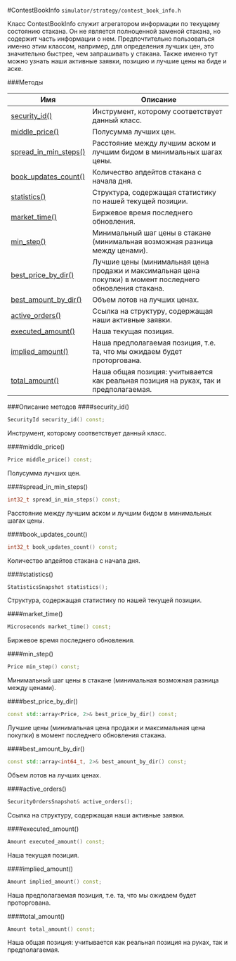 #ContestBookInfo
`simulator/strategy/contest_book_info.h`

Класс ContestBookInfo служит агрегатором информации по текущему состоянию стакана.
Он не является полноценной заменой стакана, но содержит часть информации о нем.
Предпочтительно пользоваться именно этим классом, например, для определения лучших цен,
это значительно быстрее, чем запрашивать у стакана.
Также именно тут можно узнать наши активные заявки, позицию и лучшие цены на биде и аске.

###Методы

|Имя| Описание|
|------------------|--------------------|
|[security_id()](#security_id)|Инструмент, которому соответствует данный класс.|
|[middle_price()](#middle_price)|Полусумма лучших цен.|
|[spread_in_min_steps()](#spread_in_min_steps)|Расстояние между лучшим аском и лучшим бидом в минимальных шагах цены.|
|[book_updates_count()](#book_updates_count)|Количество апдейтов стакана с начала дня.|
|[statistics()](#statistics)|Структура, содержащая статистику по нашей текущей позиции.|
|[market_time()](#market_time)|Биржевое время последнего обновления.|
|[min_step()](#min_step)|Минимальный шаг цены в стакане (минимальная возможная разница между ценами).|
|[best_price_by_dir()](#best_price_by_dir)|Лучшие цены (минимальная цена продажи и максимальная цена покупки) в момент последнего обновления стакана.|
|[best_amount_by_dir()](#best_amount_by_dir)|Объем лотов на лучших ценах.|
|[active_orders()](#active_orders)|Ссылка на структуру, содержащая наши активные заявки.|
|[executed_amount()](#executed_amount)|Наша текущая позиция.|
|[implied_amount()](#implied_amount)|Наша предполагаемая позиция, т.е. та, что мы ожидаем будет проторгована.|
|[total_amount()](#total_amount)|Наша общая позиция: учитывается как реальная позиция на руках, так и предполагаемая.|

###Описание методов
<a name="security_id"></a>
####security_id()
```c++
SecurityId security_id() const;
```
Инструмент, которому соответствует данный класс.

<a name="middle_price"></a>
####middle_price()
```c++
Price middle_price() const;
```
Полусумма лучших цен.

<a name="spread_in_min_steps"></a>
####spread_in_min_steps()
```c++
int32_t spread_in_min_steps() const;
```
Расстояние между лучшим аском и лучшим бидом в минимальных шагах цены.

<a name="book_updates_count"></a>
####book_updates_count()
```c++
int32_t book_updates_count() const;
```
Количество апдейтов стакана с начала дня.

<a name="statistics"></a>
####statistics()
```c++
StatisticsSnapshot statistics();
```
Структура, содержащая статистику по нашей текущей позиции.

<a name="market_time"></a>
####market_time()
```c++
Microseconds market_time() const;
```
Биржевое время последнего обновления.

<a name="min_step"></a>
####min_step()
```c++
Price min_step() const;
```
Минимальный шаг цены в стакане (минимальная возможная разница между ценами).

<a name="best_price_by_dir"></a>
####best_price_by_dir()
```c++
const std::array<Price, 2>& best_price_by_dir() const;
```
Лучшие цены (минимальная цена продажи и максимальная цена покупки) в момент последнего обновления стакана.

<a name="best_amount_by_dir"></a>
####best_amount_by_dir()
```c++
const std::array<int64_t, 2>& best_amount_by_dir() const;
```
Объем лотов на лучших ценах.

<a name="active_orders"></a>
####active_orders()
```c++
SecurityOrdersSnapshot& active_orders();
```
Ссылка на структуру, содержащая наши активные заявки.

<a name="executed_amount"></a>
####executed_amount()
```c++
Amount executed_amount() const;
```
Наша текущая позиция.

<a name="implied_amount"></a>
####implied_amount()
```c++
Amount implied_amount() const;
```
Наша предполагаемая позиция, т.е. та, что мы ожидаем будет проторгована.

<a name="total_amount"></a>
####total_amount()
```c++
Amount total_amount() const;
```
Наша общая позиция: учитывается как реальная позиция на руках, так и предполагаемая.


